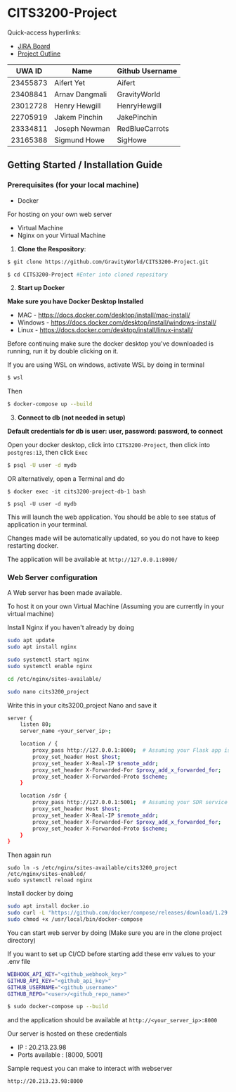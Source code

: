 # CITS3200-Project

Quick-access hyperlinks:

- [JIRA Board](https://cits3200team5.atlassian.net/jira/software/projects/SCRUM/boards/1)
- [Project Outline](https://uniwa-my.sharepoint.com/:w:/r/personal/23408841_student_uwa_edu_au/_layouts/15/Doc.aspx?sourcedoc=%7B5D3EBC7B-4245-4875-B1CF-AA6C431C241A%7D&file=CITS3200%20-%20Radio%20Project.docx&action=default&mobileredirect=true)

|UWA ID  |Name          |Github Username|
|--------|--------------|---------------|
|23455873|Aifert Yet    |Aifert         |
|23408841|Arnav Dangmali|GravityWorld   |
|23012728|Henry Hewgill |HenryHewgill   |
|22705919|Jakem Pinchin |JakePinchin    |
|23334811|Joseph Newman |RedBlueCarrots |
|23165388|Sigmund Howe  |SigHowe        |


## Getting Started / Installation Guide

### Prerequisites (for your local machine)
- Docker

For hosting on your own web server
- Virtual Machine
- Nginx on your Virtual Machine

1. **Clone the Respository**:
```bash
$ git clone https://github.com/GravityWorld/CITS3200-Project.git

$ cd CITS3200-Project #Enter into cloned repository
```

2. **Start up Docker**

**Make sure you have Docker Desktop Installed**

- MAC - https://docs.docker.com/desktop/install/mac-install/
- Windows - https://docs.docker.com/desktop/install/windows-install/
- Linux - https://docs.docker.com/desktop/install/linux-install/

Before continuing make sure the docker desktop you've downloaded is running, run it by double clicking on it.

If you are using WSL on windows, activate WSL by doing in terminal

```bash
$ wsl
```

Then

```bash
$ docker-compose up --build
```

3. **Connect to db (not needed in setup)**

**Default credentials for db is user: user, password: password, to connect**

Open your docker desktop, click into `CITS3200-Project`, then click into `postgres:13`, then click `Exec`

```bash
$ psql -U user -d mydb
```

OR alternatively, open a Terminal and do

```
$ docker exec -it cits3200-project-db-1 bash

$ psql -U user -d mydb
```


This will launch the web application. You should be able to see status of application in your terminal.

Changes made will be automatically updated, so you do not have to keep restarting docker.

The application will be available at `http://127.0.0.1:8000/`

### Web Server configuration

A Web server has been made available.

To host it on your own Virtual Machine (Assuming you are currently in your virtual machine)

Install Nginx if you haven't already by doing
```bash
sudo apt update
sudo apt install nginx

sudo systemctl start nginx
sudo systemctl enable nginx

cd /etc/nginx/sites-available/

sudo nano cits3200_project
```

Write this in your cits3200_project Nano and save it
```bash
server {
    listen 80;
    server_name <your_server_ip>;

    location / {
        proxy_pass http://127.0.0.1:8000;  # Assuming your Flask app is running on port 8000
        proxy_set_header Host $host;
        proxy_set_header X-Real-IP $remote_addr;
        proxy_set_header X-Forwarded-For $proxy_add_x_forwarded_for;
        proxy_set_header X-Forwarded-Proto $scheme;
    }

    location /sdr {
        proxy_pass http://127.0.0.1:5001;  # Assuming your SDR service is running on port 5001
        proxy_set_header Host $host;
        proxy_set_header X-Real-IP $remote_addr;
        proxy_set_header X-Forwarded-For $proxy_add_x_forwarded_for;
        proxy_set_header X-Forwarded-Proto $scheme;
    }
}
```

Then again run
```
sudo ln -s /etc/nginx/sites-available/cits3200_project /etc/nginx/sites-enabled/
sudo systemctl reload nginx
```

Install docker by doing
```bash
sudo apt install docker.io
sudo curl -L "https://github.com/docker/compose/releases/download/1.29.2/docker-compose-$(uname -s)-$(uname -m)" -o /usr/local/bin/docker-compose
sudo chmod +x /usr/local/bin/docker-compose
```


You can start web server by doing (Make sure you are in the clone project directory)

If you want to set up CI/CD before starting add these env values to your .env file
```bash
WEBHOOK_API_KEY="<github_webhook_key>"
GITHUB_API_KEY="<github_api_key>"
GITHUB_USERNAME="<github_username>"
GITHUB_REPO="<user>/<github_repo_name>"
```

```bash
$ sudo docker-compose up --build
```

and the application should be available at `http://<your_server_ip>:8000`

Our server is hosted on these credentials

- IP : 20.213.23.98
- Ports available : [8000, 5001]

Sample request you can make to interact with webserver

```http://20.213.23.98:8000```
